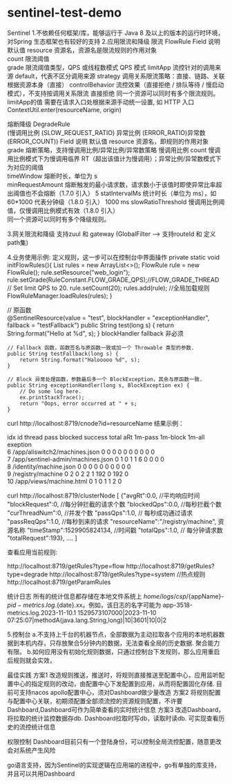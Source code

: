 # sentinel-test-demo
Sentinel 
1.不依赖任何框架/库，能够运行于 Java 8 及以上的版本的运行时环境，对Spring 生态框架也有较好的支持
2.应用限流和降级
   限流 FlowRule
Field	说明	默认值
resource	资源名，资源名是限流规则的作用对象	
count	限流阈值	
grade	限流阈值类型，QPS 或线程数模式	QPS 模式
limitApp	流控针对的调用来源	default，代表不区分调用来源
strategy	调用关系限流策略：直接、链路、关联	根据资源本身（直接）
controlBehavior	流控效果（直接拒绝 / 排队等待 / 慢启动模式），不支持按调用关系限流	直接拒绝
同一个资源可以同时有多个限流规则。
limitApp的值  需要在请求入口处根据来源手动统一设置, 如 HTTP 入口ContextUtil.enter(resourceName, origin)

熔断降级 DegradeRule  
(慢调用比例 (SLOW_REQUEST_RATIO) 异常比例 (ERROR_RATIO)异常数 (ERROR_COUNT))
Field	说明	默认值
resource	资源名，即规则的作用对象	
grade	熔断策略，支持慢调用比例/异常比例/异常数策略	慢调用比例
count	慢调用比例模式下为慢调用临界 RT（超出该值计为慢调用）；异常比例/异常数模式下为对应的阈值	
timeWindow	熔断时长，单位为 s	
minRequestAmount	熔断触发的最小请求数，请求数小于该值时即使异常比率超出阈值也不会熔断（1.7.0 引入）	5
statIntervalMs	统计时长（单位为 ms），如 60*1000 代表分钟级（1.8.0 引入）	1000 ms
slowRatioThreshold	慢调用比例阈值，仅慢调用比例模式有效（1.8.0 引入）	
同一个资源可以同时有多个降级规则。

3.网关限流和降级 支持zuul 和 gateway (GlobalFilter  --> 支持routeId 和 定义path集)

4.业务使用示例: 
定义规则，这一步可以在控制台中界面操作
private static void initFlowRules(){
    List<FlowRule> rules = new ArrayList<>();
    FlowRule rule = new FlowRule();
    rule.setResource("web_login");
    rule.setGrade(RuleConstant.FLOW_GRADE_QPS);//FLOW_GRADE_THREAD
    // Set limit QPS to 20.
    rule.setCount(20);
    rules.add(rule);
    //全局加载规则
    FlowRuleManager.loadRules(rules);
}

 // 原函数  
    @SentinelResource(value = "test", blockHandler = "exceptionHandler", fallback = "testFallback")
    public String test(long s) {
        return String.format("Hello at %d", s);
    }
     blockHandler fallback 非必须

    // Fallback 函数，函数签名与原函数一致或加一个 Throwable 类型的参数.
    public String testFallback(long s) {
        return String.format("Halooooo %d", s);
    }

    // Block 异常处理函数，参数最后多一个 BlockException，其余与原函数一致.
    public String exceptionHandler(long s, BlockException ex) {
        // Do some log here.
        ex.printStackTrace();
        return "Oops, error occurred at " + s;
    }



curl http://localhost:8719/cnode?id=resourceName
结果示例：

idx id                                thread    pass      blocked   success    total    aRt   1m-pass   1m-block   1m-all   exeption   
6   /app/aliswitch2/machines.json     0         0         0         0          0        0     0         0          0        0          
7   /app/sentinel-admin/machines.json 0         1         0         1          1        6     0         0          0        0          
8   /identity/machine.json            0         0         0         0          0        0     0         0          0        0          
9   /registry/machine                 0         2         0         2          2        1     192       0          192      0          
10  /app/views/machine.html           0         1         0         1          1        2     0   


curl http://localhost:8719/clusterNode
[
 {"avgRt":0.0, //平均响应时间
 "blockRequest":0, //每分钟拦截的请求个数
 "blockedQps":0.0, //每秒拦截个数
 "curThreadNum":0, //并发个数
 "passQps":1.0, // 每秒成功通过请求
 "passReqQps":1.0, //每秒到来的请求
 "resourceName":"/registry/machine", 资源名称
 "timeStamp":1529905824134, //时间戳
 "totalQps":1.0, // 每分钟请求数
 "totalRequest":193}, 
  ....
]

查看应用当前规则:

http://localhost:8719/getRules?type=flow
http://localhost:8719/getRules?type=degrade
http://localhost:8719/getRules?type=system
//热点规则
http://localhost:8719/getParamRules


统计日志
所有的统计信息都存储在本地文件系统上
${home}/logs/csp/${appName}-${pid}-metrics.log.${date}.xx。例如，该日志的名字可能为 app-3518-metrics.log.2023-11-10.1
1529573107000|2023-11-10 07:25:07|methodA(java.lang.String,long)|10|3601|10|0|2


5.控制台
    a.不支持上千台的机器节点，全部数据为主动拉取各个应用的本地机器数据到本机内存，只存放聚合5分钟内的数据，无法查看全局的历史数据.  聚合能力有限。
    b.如何应用没有初始化规则数据，只通过控制台下发规则，那么应用重启后规则就会实效，



最佳实践
方案1  改造规则推送，推送时，将规则直接推送至配置中心，应用监听配置中心的指定规则的改动，由配置中心下发配置到应用，从而将配置固化存储. 目前可支持nacos apollo配置中心，须对Dashboard做少量改造
方案2  将规则配置与配置中心关联，初期须配置全部须流控的资源规则配置，不许要Dashboard,Dashboard可作为简单查看的实时统计信息
方案3  改造Dashboard，将拉取的统计监控数据存db.  Dashboard拉取时写db，读取时读db. 可实现查看历史的流控统计信息

权限控制
  Dashboard目前只有一个登陆身份，可以控制全局流控配置，随意更改会对系统产生风险

go语言支持，因为Sentinel的实现逻辑在应用端的进程中，go有单独的库支持，并且可以共用Dashboard
